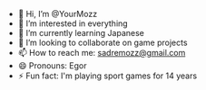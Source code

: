 - 👋 Hi, I’m @YourMozz
- 👀 I’m interested in everything
- 🌱 I’m currently learning Japanese
- 💞️ I’m looking to collaborate on game projects
- 📫 How to reach me: sadremozz@gmail.com
- 😄 Pronouns: Egor
- ⚡ Fun fact: I'm playing sport games for 14 years

<!---
YourMozz/YourMozz is a ✨ special ✨ repository because its `README.md` (this file) appears on your GitHub profile.
You can click the Preview link to take a look at your changes.
--->
